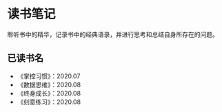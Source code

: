 # 读书笔记

聆听书中的精华，记录书中的经典语录，并进行思考和总结自身所存在的问题。



## 已读书名

+ 《掌控习惯》：2020.07
+ 《数据思维》：2020.08
+ 《终身成长》：2020.08
+ 《刻意练习》：2020.08

